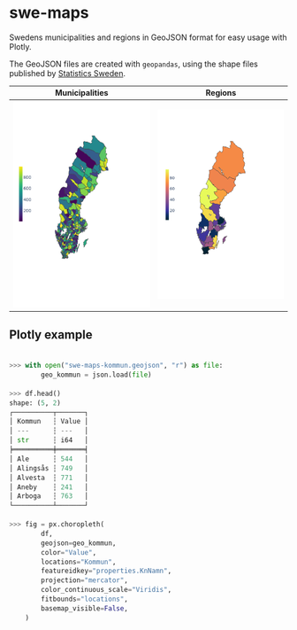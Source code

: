 # swe-maps

Swedens municipalities and regions in GeoJSON format for easy usage with Plotly.  
  
The GeoJSON files are created with `geopandas`, using the shape files published by [Statistics Sweden](https://www.scb.se/hitta-statistik/regional-statistik-och-kartor/regionala-indelningar/digitala-granser/).

Municipalities             |  Regions
:-------------------------:|:-------------------------:
![municipalities](ex1.png) | ![regions](ex2.png)

## Plotly example

```python

>>> with open("swe-maps-kommun.geojson", "r") as file:
        geo_kommun = json.load(file)

>>> df.head()
shape: (5, 2)
┌──────────┬───────┐
│ Kommun   ┆ Value │
│ ---      ┆ ---   │
│ str      ┆ i64   │
╞══════════╪═══════╡
│ Ale      ┆ 544   │
│ Alingsås ┆ 749   │
│ Alvesta  ┆ 771   │
│ Aneby    ┆ 241   │
│ Arboga   ┆ 763   │
└──────────┴───────┘

>>> fig = px.choropleth(
        df,
        geojson=geo_kommun,
        color="Value",
        locations="Kommun",
        featureidkey="properties.KnNamn",
        projection="mercator",
        color_continuous_scale="Viridis",
        fitbounds="locations",
        basemap_visible=False,
    )

```
